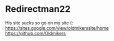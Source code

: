 # Redirectman22
His site sucks so go on my site (: 
https://sites.google.com/view/oldmikerssite/home
https://github.com/Oldmikers
